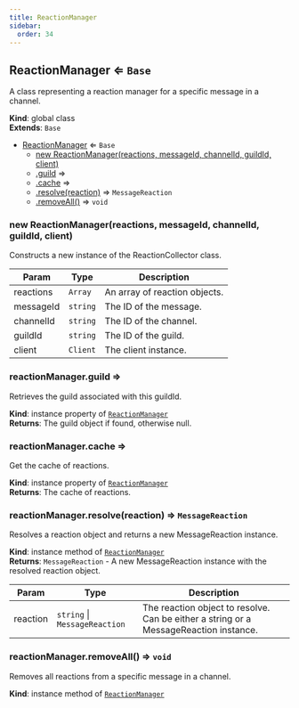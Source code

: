 ```yaml
---
title: ReactionManager
sidebar:
  order: 34
---
```




## ReactionManager ⇐ <code>Base</code>
A class representing a reaction manager for a specific message in a channel.

**Kind**: global class  
**Extends**: <code>Base</code>  

* [ReactionManager](#ReactionManager) ⇐ <code>Base</code>
    * [new ReactionManager(reactions, messageId, channelId, guildId, client)](#new_ReactionManager_new)
    * [.guild](#ReactionManager+guild) ⇒
    * [.cache](#ReactionManager+cache) ⇒
    * [.resolve(reaction)](#ReactionManager+resolve) ⇒ <code>MessageReaction</code>
    * [.removeAll()](#ReactionManager+removeAll) ⇒ <code>void</code>

<a name="new_ReactionManager_new"></a>

### new ReactionManager(reactions, messageId, channelId, guildId, client)
Constructs a new instance of the ReactionCollector class.


| Param | Type | Description |
| --- | --- | --- |
| reactions | <code>Array</code> | An array of reaction objects. |
| messageId | <code>string</code> | The ID of the message. |
| channelId | <code>string</code> | The ID of the channel. |
| guildId | <code>string</code> | The ID of the guild. |
| client | <code>Client</code> | The client instance. |

<a name="ReactionManager+guild"></a>

### reactionManager.guild ⇒
Retrieves the guild associated with this guildId.

**Kind**: instance property of [<code>ReactionManager</code>](#ReactionManager)  
**Returns**: The guild object if found, otherwise null.  
<a name="ReactionManager+cache"></a>

### reactionManager.cache ⇒
Get the cache of reactions.

**Kind**: instance property of [<code>ReactionManager</code>](#ReactionManager)  
**Returns**: The cache of reactions.  
<a name="ReactionManager+resolve"></a>

### reactionManager.resolve(reaction) ⇒ <code>MessageReaction</code>
Resolves a reaction object and returns a new MessageReaction instance.

**Kind**: instance method of [<code>ReactionManager</code>](#ReactionManager)  
**Returns**: <code>MessageReaction</code> - A new MessageReaction instance with the resolved reaction object.  

| Param | Type | Description |
| --- | --- | --- |
| reaction | <code>string</code> \| <code>MessageReaction</code> | The reaction object to resolve. Can be either a string or a MessageReaction instance. |

<a name="ReactionManager+removeAll"></a>

### reactionManager.removeAll() ⇒ <code>void</code>
Removes all reactions from a specific message in a channel.

**Kind**: instance method of [<code>ReactionManager</code>](#ReactionManager)  
